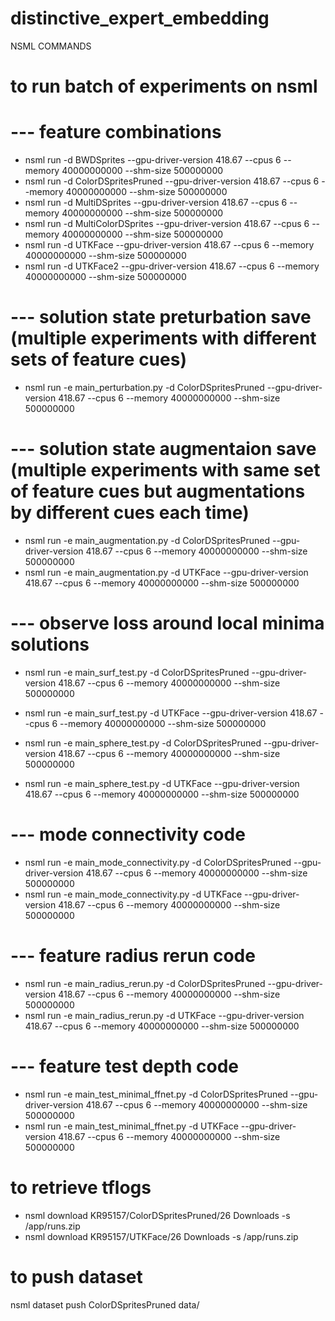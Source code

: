 # distinctive_expert_embedding

NSML COMMANDS


# to run batch of experiments on nsml

# --- feature combinations
- nsml run -d BWDSprites --gpu-driver-version 418.67 --cpus 6 --memory 40000000000 --shm-size 500000000
- nsml run -d ColorDSpritesPruned --gpu-driver-version 418.67 --cpus 6 --memory 40000000000 --shm-size 500000000
- nsml run -d MultiDSprites --gpu-driver-version 418.67 --cpus 6 --memory 40000000000 --shm-size 500000000
- nsml run -d MultiColorDSprites --gpu-driver-version 418.67 --cpus 6 --memory 40000000000 --shm-size 500000000
- nsml run -d UTKFace --gpu-driver-version 418.67 --cpus 6 --memory 40000000000 --shm-size 500000000
- nsml run -d UTKFace2 --gpu-driver-version 418.67 --cpus 6 --memory 40000000000 --shm-size 500000000


# --- solution state preturbation save (multiple experiments with different sets of feature cues)
- nsml run -e main_perturbation.py -d ColorDSpritesPruned --gpu-driver-version 418.67 --cpus 6 --memory 40000000000 --shm-size 500000000

# --- solution state augmentaion save (multiple experiments with same set of feature cues but augmentations by different cues each time)
- nsml run -e main_augmentation.py -d ColorDSpritesPruned --gpu-driver-version 418.67 --cpus 6 --memory 40000000000 --shm-size 500000000
- nsml run -e main_augmentation.py -d UTKFace --gpu-driver-version 418.67 --cpus 6 --memory 40000000000 --shm-size 500000000


# --- observe loss around local minima solutions
- nsml run -e main_surf_test.py -d ColorDSpritesPruned --gpu-driver-version 418.67 --cpus 6 --memory 40000000000 --shm-size 500000000
- nsml run -e main_surf_test.py -d UTKFace --gpu-driver-version 418.67 --cpus 6 --memory 40000000000 --shm-size 500000000


- nsml run -e main_sphere_test.py -d ColorDSpritesPruned --gpu-driver-version 418.67 --cpus 6 --memory 40000000000 --shm-size 500000000
- nsml run -e main_sphere_test.py -d UTKFace --gpu-driver-version 418.67 --cpus 6 --memory 40000000000 --shm-size 500000000


# --- mode connectivity code

- nsml run -e main_mode_connectivity.py -d ColorDSpritesPruned --gpu-driver-version 418.67 --cpus 6 --memory 40000000000 --shm-size 500000000
- nsml run -e main_mode_connectivity.py -d UTKFace --gpu-driver-version 418.67 --cpus 6 --memory 40000000000 --shm-size 500000000

# --- feature radius rerun code

- nsml run -e main_radius_rerun.py -d ColorDSpritesPruned --gpu-driver-version 418.67 --cpus 6 --memory 40000000000 --shm-size 500000000
- nsml run -e main_radius_rerun.py -d UTKFace --gpu-driver-version 418.67 --cpus 6 --memory 40000000000 --shm-size 500000000

# --- feature test depth code

- nsml run -e main_test_minimal_ffnet.py -d ColorDSpritesPruned --gpu-driver-version 418.67 --cpus 6 --memory 40000000000 --shm-size 500000000
- nsml run -e main_test_minimal_ffnet.py -d UTKFace --gpu-driver-version 418.67 --cpus 6 --memory 40000000000 --shm-size 500000000

# to retrieve tflogs 							  
- nsml download KR95157/ColorDSpritesPruned/26 Downloads -s /app/runs.zip
- nsml download KR95157/UTKFace/26 Downloads -s /app/runs.zip


# to push dataset
nsml dataset push ColorDSpritesPruned data/



